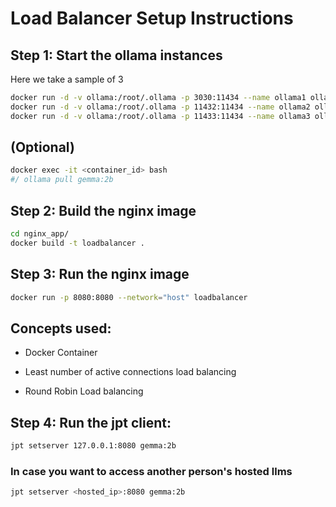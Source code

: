 # Load Balancer Setup Instructions


## Step 1: Start the ollama instances


Here we take a sample of 3
```bash
docker run -d -v ollama:/root/.ollama -p 3030:11434 --name ollama1 ollama/ollama
docker run -d -v ollama:/root/.ollama -p 11432:11434 --name ollama2 ollama/ollama
docker run -d -v ollama:/root/.ollama -p 11433:11434 --name ollama3 ollama/ollama
```

## (Optional)
```bash
docker exec -it <container_id> bash
#/ ollama pull gemma:2b
```

## Step 2: Build the nginx image

```bash
cd nginx_app/
docker build -t loadbalancer .
```

## Step 3: Run the nginx image

```bash
docker run -p 8080:8080 --network="host" loadbalancer
```


## Concepts used:

- Docker Container

- Least number of active connections load balancing

- Round Robin Load balancing


## Step 4: Run the jpt client:

```bash
jpt setserver 127.0.0.1:8080 gemma:2b
```

### In case you want to access another person's hosted llms

```bash
jpt setserver <hosted_ip>:8080 gemma:2b
```